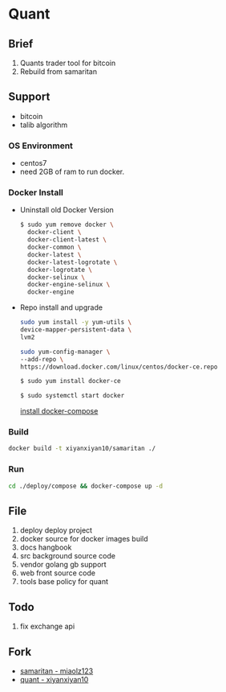 # Quant

## Brief

1. Quants trader tool for bitcoin
2. Rebuild from samaritan

## Support

- bitcoin
- talib algorithm

### OS Environment

- centos7
- need 2GB of ram to run docker.

### Docker Install
- Uninstall old Docker Version 
    ```bash
    $ sudo yum remove docker \
      docker-client \
      docker-client-latest \
      docker-common \
      docker-latest \
      docker-latest-logrotate \
      docker-logrotate \
      docker-selinux \
      docker-engine-selinux \
      docker-engine
    ```
- Repo install and upgrade
    ```bash 
    sudo yum install -y yum-utils \
    device-mapper-persistent-data \
    lvm2
    ```
    ```bash
    sudo yum-config-manager \
    --add-repo \
    https://download.docker.com/linux/centos/docker-ce.repo
    ```
    ```bash
    $ sudo yum install docker-ce
    ```
    ```bash
    $ sudo systemctl start docker
    ```
    [install docker-compose](https://github.com/docker/compose/releases)

### Build

```bash
docker build -t xiyanxiyan10/samaritan ./
```

### Run

```bash
cd ./deploy/compose && docker-compose up -d
```

## File

1. deploy deploy project 
2. docker source for docker images build  
3. docs   hangbook
4. src    background source code
5. vendor golang gb support 
6. web    front source code
7. tools  base policy for quant

## Todo

1. fix exchange api

## Fork

- [samaritan - miaolz123](https://github.com/miaolz123/samaritan)
- [quant - xiyanxiyan10](https://github.com/xiyanxiyan10/quant)
